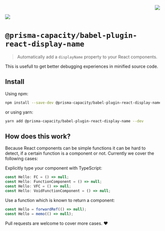 <div align="right"><a target="myNextJob" href="https://www.prisma-capacity.eu/careers#job-offers">
    <img class="inline" src="prisma.png">
</a></div>

![](https://github.com/prisma-capacity/babel-plugin-react-display-name/workflows/CI/badge.svg)

# `@prisma-capacity/babel-plugin-react-display-name`

> Automatically add a `displayName` property to your React components.

This is usefull to get better debugging experiences in minified source code.

## Install

Using npm:

```sh
npm install --save-dev @prisma-capacity/babel-plugin-react-display-name
```

or using yarn:

```sh
yarn add @prisma-capacity/babel-plugin-react-display-name --dev
```

## How does this work?

Because React components can be simple functions it can be hard to detect, if a certain function is a component or not. Currently we cover the following cases:

Explicitly type your component with TypeScript:

```ts
const Hello: FC = () => null;
const Hello: FunctionComponent = () => null;
const Hello: VFC = () => null;
const Hello: VoidFunctionComponent = () => null;
```

Use a function which is known to return a component:

```ts
const Hello = forwardRef(() => null);
const Hello = memo(() => null);
```

Pull requests are welcome to cover more cases. ♥
